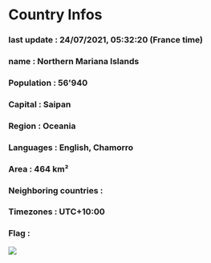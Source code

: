 # Country  Infos
### last update : 24/07/2021, 05:32:20 (France time)

### name : Northern Mariana Islands
### Population : 56'940
### Capital : Saipan
### Region : Oceania
### Languages : English, Chamorro
### Area : 464 km²
### Neighboring countries : 
### Timezones : UTC+10:00

### Flag :
![](https://restcountries.eu/data/mnp.svg)